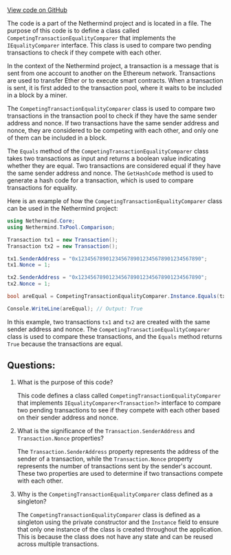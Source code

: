 [View code on GitHub](https://github.com/NethermindEth/nethermind/src/Nethermind/Nethermind.TxPool/Comparison/CompetingTransactionEqualityComparer.cs)

The code is a part of the Nethermind project and is located in a file. The purpose of this code is to define a class called `CompetingTransactionEqualityComparer` that implements the `IEqualityComparer` interface. This class is used to compare two pending transactions to check if they compete with each other. 

In the context of the Nethermind project, a transaction is a message that is sent from one account to another on the Ethereum network. Transactions are used to transfer Ether or to execute smart contracts. When a transaction is sent, it is first added to the transaction pool, where it waits to be included in a block by a miner. 

The `CompetingTransactionEqualityComparer` class is used to compare two transactions in the transaction pool to check if they have the same sender address and nonce. If two transactions have the same sender address and nonce, they are considered to be competing with each other, and only one of them can be included in a block. 

The `Equals` method of the `CompetingTransactionEqualityComparer` class takes two transactions as input and returns a boolean value indicating whether they are equal. Two transactions are considered equal if they have the same sender address and nonce. The `GetHashCode` method is used to generate a hash code for a transaction, which is used to compare transactions for equality. 

Here is an example of how the `CompetingTransactionEqualityComparer` class can be used in the Nethermind project:

```csharp
using Nethermind.Core;
using Nethermind.TxPool.Comparison;

Transaction tx1 = new Transaction();
Transaction tx2 = new Transaction();

tx1.SenderAddress = "0x1234567890123456789012345678901234567890";
tx1.Nonce = 1;

tx2.SenderAddress = "0x1234567890123456789012345678901234567890";
tx2.Nonce = 1;

bool areEqual = CompetingTransactionEqualityComparer.Instance.Equals(tx1, tx2);

Console.WriteLine(areEqual); // Output: True
```

In this example, two transactions `tx1` and `tx2` are created with the same sender address and nonce. The `CompetingTransactionEqualityComparer` class is used to compare these transactions, and the `Equals` method returns `True` because the transactions are equal.
## Questions: 
 1. What is the purpose of this code?
    
    This code defines a class called `CompetingTransactionEqualityComparer` that implements `IEqualityComparer<Transaction?>` interface to compare two pending transactions to see if they compete with each other based on their sender address and nonce.

2. What is the significance of the `Transaction.SenderAddress` and `Transaction.Nonce` properties?
    
    The `Transaction.SenderAddress` property represents the address of the sender of a transaction, while the `Transaction.Nonce` property represents the number of transactions sent by the sender's account. These two properties are used to determine if two transactions compete with each other.

3. Why is the `CompetingTransactionEqualityComparer` class defined as a singleton?
    
    The `CompetingTransactionEqualityComparer` class is defined as a singleton using the private constructor and the `Instance` field to ensure that only one instance of the class is created throughout the application. This is because the class does not have any state and can be reused across multiple transactions.
